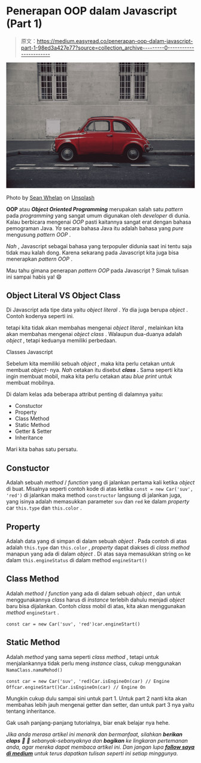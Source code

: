 # Penerapan OOP dalam Javascript (Part 1)

> 原文：<https://medium.easyread.co/penerapan-oop-dalam-javascript-part-1-98ed3a427e77?source=collection_archive---------0----------------------->

![](img/f4180d8e38f1f44746f58795d73321ca.png)

Photo by [Sean Whelan](https://unsplash.com/@sswhelan?utm_source=medium&utm_medium=referral) on [Unsplash](https://unsplash.com?utm_source=medium&utm_medium=referral)

**OOP** atau ***Object Oriented Programming*** merupakan salah satu *pattern* pada *programming* yang sangat umum digunakan oleh *developer* di dunia. Kalau berbicara mengenai *OOP* pasti kaitannya sangat erat dengan bahasa pemograman Java. *Ya* secara bahasa Java itu adalah bahasa yang *pure* mengusung *pattern OOP* .

*Nah* , Javascript sebagai bahasa yang terpopuler didunia saat ini tentu saja tidak mau kalah dong. Karena sekarang pada Javascript kita juga bisa menerapkan *pattern OOP* .

Mau tahu gimana penerapan *pattern OOP* pada Javascript ? Simak tulisan ini sampai habis ya! 😄

## Object Literal VS Object Class

Di Javascript ada tipe data yaitu *object literal* . *Ya* dia juga berupa *object* . Contoh kodenya seperti ini.

tetapi kita tidak akan membahas mengenai *object literal* , melainkan kita akan membahas mengenai *object class* . Walaupun dua-duanya adalah *object* , tetapi keduanya memiliki perbedaan.

Classes Javascript

Sebelum kita memiliki sebuah *object* , maka kita perlu cetakan untuk membuat *object-* nya. *Nah* cetakan itu disebut ***class* .** Sama seperti kita ingin membuat mobil, maka kita perlu cetakan atau *blue print* untuk membuat mobilnya.

Di dalam kelas ada beberapa attribut penting di dalamnya yaitu:
- Constuctor
- Property
- Class Method
- Static Method
- Getter & Setter
- Inheritance

Mari kita bahas satu persatu.

## Constuctor

Adalah sebuah *method* / *function* yang di jalankan pertama kali ketika *object* di buat. Misalnya seperti contoh kode di atas ketika `const = new Car('suv', 'red')` di jalankan maka method `constructor` langsung di jalankan juga, yang isinya adalah memasukkan parameter `suv` dan `red` ke dalam *property* car `this.type` dan `this.color` .

## Property

Adalah data yang di simpan di dalam sebuah *object* . Pada contoh di atas adalah `this.type` dan `this.color` , *property* dapat diakses di *class method* manapun yang ada di dalam *object* . Di atas saya memasukkan string `on` ke dalam `this.engineStatus` di dalam method `engineStart()`

## Class Method

Adalah *method* / *function* yang ada di dalam sebuah *object* , dan untuk menggunakannya *class* harus di *instance* terlebih dahulu menjadi *object* baru bisa dijalankan. Contoh *class* mobil di atas, kita akan menggunakan *method* `engineStart` .

```
const car = new Car('suv', 'red')car.engineStart()
```

## Static Method

Adalah *method* yang sama seperti *class* *method* , tetapi untuk menjalankannya tidak perlu meng *instance* class, cukup menggunakan `NamaClass.namaMehod()`

```
const car = new Car('suv', 'red)Car.isEngineOn(car) // Engine Offcar.engineStart()Car.isEngineOn(car) // Engine On
```

Mungkin cukup dulu sampai sini untuk part 1\. Untuk part 2 nanti kita akan membahas lebih jauh mengenai getter dan setter, dan untuk part 3 nya yaitu tentang inheritance.

Gak usah panjang-panjang tutorialnya, biar enak belajar nya hehe.

*Jika anda merasa artikel ini menarik dan bermanfaat, silahkan* ***berikan claps*** *👏 👏 sebanyak-sebanyaknya dan* ***bagikan*** *ke lingkaran pertemanan anda, agar mereka dapat membaca artikel ini. Dan jangan lupa* [***follow saya di medium***](https://medium.com/@haidarafifmaulana) *untuk terus dapatkan tulisan seperti ini setiap minggunya.*